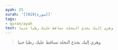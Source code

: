 ```yaml
---
ayah: 25
surah: '[[019|سورة]]'
tags:
- quran/ayah
text: وهزي إليك بجذع النخلة تساقط عليك رطبا جنيا
---
```

> وهزي إليك بجذع النخلة تساقط عليك رطبا جنيا
